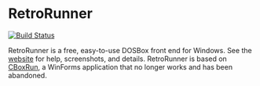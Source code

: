 # RetroRunner

[![Build Status](https://travis-ci.org/bsimser/retrorunner.svg?branch=master)](https://travis-ci.org/bsimser/retrorunner)

RetroRunner is a free, easy-to-use DOSBox front end for Windows. See the [website](https://bsimser.github.io/retrorunner/) for help, screenshots, and details. RetroRunner is based on [CBoxRun](https://cboxrun.wordpress.com/), a WinForms application that no longer works and has been abandoned.
